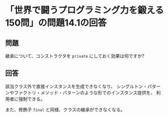 # 「世界で闘うプログラミング力を鍛える150問」の問題14.1の回答

## 問題

継承について、コンストラクタを `private` にしておく効果は何ですか?

## 回答

該当クラス外で直接インスタンスを生成できなくなり、
シングルトン・パターンやファクトリ・メソッド・パターンのような形でのインスタンス提供を、
利用者に強制できる。

また、修飾子 `final` と同様、クラスの継承ができなくなる。
